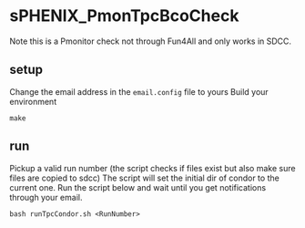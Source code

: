 # sPHENIX_PmonTpcBcoCheck
Note this is a Pmonitor check not through Fun4All and only works in SDCC.

## setup
Change the email address in the ```email.config``` file to yours
Build your environment
```
make 
```

## run
Pickup a valid run number (the script checks if files exist but also make sure files are copied to sdcc)
The script will set the initial dir of condor to the current one. 
Run the script below and wait until you get notifications through your email.
```
bash runTpcCondor.sh <RunNumber>
```
